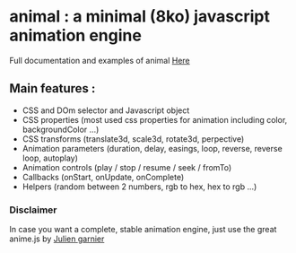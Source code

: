 # animal : a minimal (8ko) javascript animation engine

Full documentation and examples of animal [Here](http://hmongouachon.com/_playground/animal-js)  

## Main features :

* CSS and DOm selector and Javascript object
* CSS properties (most used css properties for animation including color, backgroundColor ...)
* CSS transforms (translate3d, scale3d, rotate3d, perpective)
* Animation parameters (duration, delay, easings, loop, reverse, reverse loop, autoplay)
* Animation controls (play / stop / resume / seek / fromTo)
* Callbacks (onStart, onUpdate, onComplete)
* Helpers (random between 2 numbers, rgb to hex, hex to rgb ...)
 
### Disclaimer

In case you want a complete, stable animation engine, just use the great anime.js by [Julien garnier](https://animejs.com/) 

